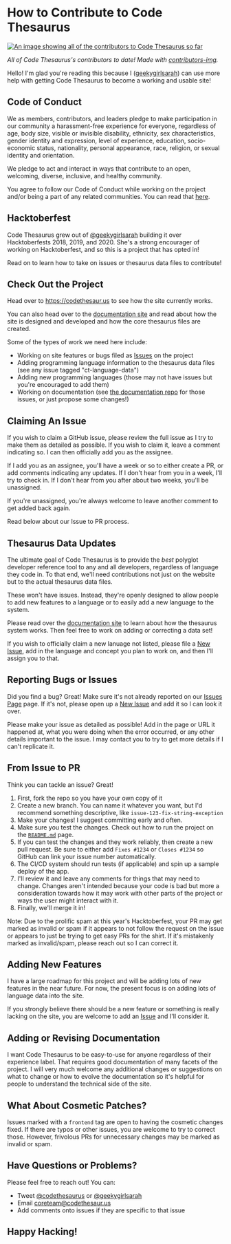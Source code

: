 # How to Contribute to Code Thesaurus

<a href="https://github.com/codethesaurus/codethesaur.us/graphs/contributors">
    <img src="https://contrib.rocks/image?repo=codethesaurus/codethesaur.us&max=100"
        alt="An image showing all of the contributors to Code Thesaurus so far"
        style="margin-left: auto; margin-right: auto; display: block;"/>
</a>

*All of Code Thesaurus's contributors to date! Made with [contributors-img](https://contrib.rocks).*

Hello! I'm glad you're reading this because I ([geekygirlsarah](https://twitter.com/geekygirlsarah)) can use more help with getting Code Thesaurus to become a working and usable site!

## Code of Conduct

We as members, contributors, and leaders pledge to make participation in our community a harassment-free experience for everyone, regardless of age, body size, visible or invisible disability, ethnicity, sex characteristics, gender identity and expression, level of experience, education, socio-economic status, nationality, personal appearance, race, religion, or sexual identity and orientation.

We pledge to act and interact in ways that contribute to an open, welcoming, diverse, inclusive, and healthy community.

You agree to follow our Code of Conduct while working on the project and/or being a part of any related communities. You can read that [here](https://github.com/codethesaurus/codethesaur.us/blob/main/CODE_OF_CONDUCT.md).

## Hacktoberfest

Code Thesaurus grew out of [@geekygirlsarah](https://twitter.com/geekygirlsarah) building it over Hacktoberfests 2018, 2019, and 2020. She's a strong encourager of working on Hacktoberfest, and so this is a project that has opted in!

Read on to learn how to take on issues or thesaurus data files to contribute!

## Check Out the Project

Head over to https://codethesaur.us to see how the site currently works. 

You can also head over to the [documentation site](https://docs.codethesaur.us) and read about how the site is designed and developed and how the core thesaurus files are created.

Some of the types of work we need here include:
* Working on site features or bugs filed as [Issues](https://github.com/codethesaurus/codethesaur.us/issues) on the project
* Adding programming language information to the thesaurus data files (see any issue tagged "ct-language-data")
* Adding new programming languages (those may not have issues but you're encouraged to add them)
* Working on documentation (see [the documentation repo](https://github.com/codethesaurus/docs/issues) for those issues, or just propose some changes!)

## Claiming An Issue

If you wish to claim a GitHub issue, please review the full issue as I try to make them as detailed as possible. If you wish to claim it, leave a comment indicating so. I can then officially add you as the assignee.

If I add you as an assignee, you'll have a week or so to either create a PR, or add comments indicating any updates. If I don't hear from you in a week, I'll try to check in. If I don't hear from you after about two weeks, you'll be unassigned.

If you're unassigned, you're always welcome to leave another comment to get added back again.

Read below about our Issue to PR process.

## Thesaurus Data Updates

The ultimate goal of Code Thesaurus is to provide the _best_ polyglot developer reference tool to any and all developers, regardless of language they code in. To that end, we'll need contributions not just on the website but to the actual thesaurus data files.

These won't have issues. Instead, they're openly designed to allow people to add new features to a language or to easily add a new language to the system.

Please read over the [documentation site](https://docs.codethesaur.us) to learn about how the thesaurus system works. Then feel free to work on adding or correcting a data set!

If you wish to officially claim a new lanuage not listed, please file a [New Issue](https://github.com/codethesaurus/codethesaur.us/issues/new/choose), add in the language and concept you plan to work on, and then I'll assign you to that.

## Reporting Bugs or Issues

Did you find a bug? Great! Make sure it's not already reported on our [Issues Page](https://github.com/codethesaurus/codethesaur.us/issues) page. If it's not, please open up a [New Issue](https://github.com/codethesaurus/codethesaur.us/issues/new/choose) and add it so I can look it over.

Please make your issue as detailed as possible! Add in the page or URL it happened at, what you were doing when the error occurred, or any other details important to the issue. I may contact you to try to get more details if I can't replicate it.

## From Issue to PR

Think you can tackle an issue? Great! 

1. First, fork the repo so you have your own copy of it
1. Create a new branch. You can name it whatever you want, but I'd recommend something descriptive, like `issue-123-fix-string-exception`
1. Make your changes! I suggest committing early and often.
1. Make sure you test the changes. Check out how to run the project on the [`README.md`](README.md) page.
1. If you can test the changes and they work reliably, then create a new pull request. Be sure to either add `Fixes #1234` or `Closes #1234` so GitHub can link your issue number automatically.
1. The CI/CD system should run tests (if applicable) and spin up a sample deploy of the app. 
1. I'll review it and leave any comments for things that may need to change. Changes aren't intended because your code is bad but more a consideration towards how it may work with other parts of the project or ways the user might interact with it.
1. Finally, we'll merge it in! 

Note: Due to the prolific spam at this year's Hacktoberfest, your PR may get marked as invalid or spam if it appears to not follow the request on the issue or appears to just be trying to get easy PRs for the shirt. If it's mistakenly marked as invalid/spam, please reach out so I can correct it.

## Adding New Features

I have a large roadmap for this project and will be adding lots of new features in the near future. For now, the present focus is on adding lots of language data into the site.

If you strongly believe there should be a new feature or something is really lacking on the site, you are welcome to add an [Issue](https://github.com/codethesaurus/codethesaur.us/issues/new/choose) and I'll consider it. 

## Adding or Revising Documentation

I want Code Thesaurus to be easy-to-use for anyone regardless of their experience label. That requires good documentation of many facets of the project. I will very much welcome any additional changes or suggestions on what to change or how to evolve the documentation so it's helpful for people to understand the technical side of the site.

## What About Cosmetic Patches?

Issues marked with a `frontend` tag are open to having the cosmetic changes fixed. If there are typos or other issues, you are welcome to try to correct those. However, frivolous PRs for unnecessary changes may be marked as invalid or spam.

## Have Questions or Problems?

Please feel free to reach out! You can:

* Tweet [@codethesaurus](https://twitter.com/codethesaurus) or [@geekygirlsarah](https://twitter.com/geekygirlsarah)
* Email [coreteam@codethesaur.us](mailto:coreteam@codethesaur.us)
* Add comments onto issues if they are specific to that issue

## Happy Hacking!
